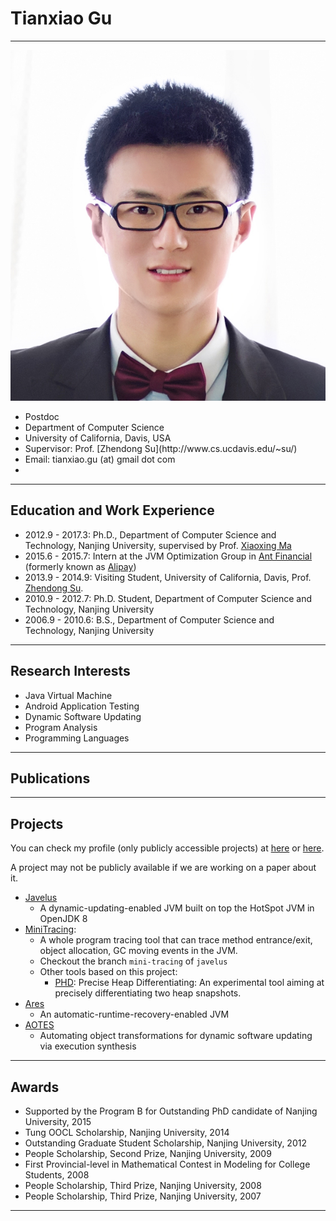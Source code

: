 # Tianxiao Gu


----------------

<div class="row gutter" markdown="1">
<div class="col-lg-2 col-md-2 col-sm-12">
<img style="max-width:100%;height:auto;" src="tianxiaogu.png" alt="Tianxiao Gu"/>
</div>
<div class="col-lg-10 col-md-10 col-sm-12" style="vertical-align:middle" markdown="1">
<ul markdown="1">
<li>Postdoc
<li>Department of Computer Science
<li>University of California, Davis, USA
<li markdown="1">Supervisor: Prof. [Zhendong Su](http://www.cs.ucdavis.edu/~su/)
<li>Email: tianxiao.gu (at) gmail dot com
<li><a href="http://www.linkedin.com/in/tianxiaogu"><i class="fa fa-linkedin-square"></i></a>
  <a href="https://twitter.com/Xiaotiangu"><i class="fa fa-twitter-square"></i></a>
  <a href="https://www.facebook.com/eric.ku.505"><i class="fa fa-facebook-square"></i></a>
  <a href="https://www.bitbucket.org/txgu/"><i class="fa fa-bitbucket"></i></a>
</ul>
</div>
</div>


----------------

## Education and Work Experience

* 2012.9 - 2017.3: Ph.D., Department of Computer Science and Technology, Nanjing University, supervised by Prof. [Xiaoxing Ma](http://moon.nju.edu.cn/people/xiaoxingma "Xiaoxing Ma")
* 2015.6 - 2015.7: Intern at the JVM Optimization Group in [Ant Financial](http://www.antgroup.com) (formerly known as [Alipay](https://www.alipay.com))
* 2013.9 - 2014.9: Visiting Student, University of California, Davis, Prof. [Zhendong Su](http://www.cs.ucdavis.edu/~su/).
* 2010.9 - 2012.7: Ph.D. Student, Department of Computer Science and Technology, Nanjing University
* 2006.9 - 2010.6: B.S., Department of Computer Science and Technology, Nanjing University


----------------
## Research Interests

* Java Virtual Machine
* Android Application Testing
* Dynamic Software Updating
* Program Analysis
* Programming Languages

----------------
## Publications

<bibtex src="index.bib"></bibtex>
<div id="bibtex_display">
<div class="if bibtex_template" style="display: none;">
<ul>
    <li>
        <span class="if journal !nolink">
            <!--
            <a class="bibtexVar" href="http://www.cs.cmu.edu/~mmv/papers/+BIBTEXKEY+.pdf" extra="BIBTEXKEY">
                <span style="text-decoration: underline;" class="title"></span>,
            </a>
            -->
        </span>
        <span class="if title nolink">
              <span class="title"></span>,
        </span>
        <span class="if title">
            <span class="title"></span>,
        </span>
        <div class="if author">
            <span class="author"></span>
        </div>
        <div>
            <span class="if journal"><em><span class="journal"></span></em>,</span>
            <span class="if booktitle">In <em><span class="booktitle"></span></em>,</span>
            <span class="if editor"><span class="editor"></span> (editors),</span>
            <span class="if publisher"><em><span class="publisher"></span></em>,</span>
            <span class="if !journal number">Technical report <span class="number"></span>,</span>
            <span class="if institution"><span class="institution"></span>,</span>
            <span class="if address"><span class="address"></span>,</span>
            <span class="if volume"><span class="volume"></span><span class="if journal number">(<span class="number"></span>),</span></span>
            <span class="if pages"> pages <span class="pages"></span>,</span>
            <span class="if month"><span class="month"></span>,</span>
            <span class="if year"><span class="year"></span>.</span>
            <span class="if note"><span class="note"></span>.</span>
            <span class="if url">
                <a class="url"><i class="fa fa-external-link-square" aria-hidden="true"></i></a>
            </span>
        </div>
</ul>
</div>
</div>
<!-- Bibtex-js-->
<script src="./js/bibtex_js.js"></script>
<script>
var checkReady = function(callback) {
    if ($('.bibtex_template').size() == 0) {
        callback();
    }
    else {
        window.setTimeout(function() { checkReady(callback); }, 100);
    }
};
var highlight = function() {
    $('span.author').each(function(){
        var o = $(this);
        o.html(o.text().replace('Tianxiao Gu', '<b>Tianxiao Gu</b>'));
    });
};
checkReady(highlight);
</script>


----------------
## Projects

You can check my profile (only publicly accessible projects) at [here](https://bitbucket.org/txgu/) or [here](https://git.njuics.cn/u/tianxiaogu).

A project may not be publicly available if we are working on a paper about it.


* [Javelus](http://bitbucket.org/javelus/)
    * A dynamic-updating-enabled JVM built on top the HotSpot JVM in OpenJDK 8
* [MiniTracing](http://bitbucket.org/javelus/javelus):
    * A whole program tracing tool that can trace method entrance/exit, object allocation, GC moving events in the JVM.
    * Checkout the branch `mini-tracing` of `javelus`
    * Other tools based on this project:
        * [PHD](https://bitbucket.org/txgu/phd): Precise Heap Differentiating: An experimental tool aiming at precisely differentiating two heap snapshots.
* [Ares](http://bitbucket.org/txgu/ares)
    * An automatic-runtime-recovery-enabled JVM
* [AOTES](https://bitbucket.org/txgu/aotes-asm)
    * Automating object transformations for dynamic software updating via execution synthesis

--------------------

## Awards


* Supported by the Program B for Outstanding PhD candidate of Nanjing University, 2015
* Tung OOCL Scholarship, Nanjing University, 2014
* Outstanding Graduate Student Scholarship, Nanjing University, 2012
* People Scholarship, Second Prize, Nanjing University, 2009
* First Provincial-level in Mathematical Contest in Modeling for College Students, 2008
* People Scholarship, Third Prize, Nanjing University, 2008
* People Scholarship, Third Prize, Nanjing University, 2007



--------------------

<div style="width:150px;">
<script type="text/javascript" id="clustrmaps" src="//cdn.clustrmaps.com/map_v2.js?d=I1T5oEaSW-FJIJ_bZCvK8XMDQ35ouGHQP_ixsLYwvOo&cl=ffffff&w=a"></script>
</div>




